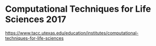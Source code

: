 # Computational Techniques for Life Sciences 2017

https://www.tacc.utexas.edu/education/institutes/computational-techniques-for-life-sciences

